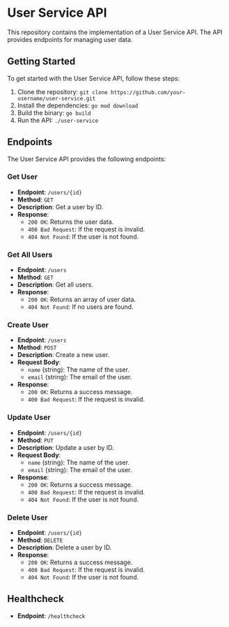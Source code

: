 # User Service API

This repository contains the implementation of a User Service API. The API provides endpoints for managing user data.

## Getting Started

To get started with the User Service API, follow these steps:

1. Clone the repository: `git clone https://github.com/your-username/user-service.git`
2. Install the dependencies: `go mod download`
3. Build the binary: `go build`
4. Run the API: `./user-service`

## Endpoints

The User Service API provides the following endpoints:

### Get User

- **Endpoint**: `/users/{id}`
- **Method**: `GET`
- **Description**: Get a user by ID.
- **Response**:
  - `200 OK`: Returns the user data.
  - `400 Bad Request`: If the request is invalid.
  - `404 Not Found`: If the user is not found.

### Get All Users

- **Endpoint**: `/users`
- **Method**: `GET`
- **Description**: Get all users.
- **Response**:
  - `200 OK`: Returns an array of user data.
  - `404 Not Found`: If no users are found.

### Create User

- **Endpoint**: `/users`
- **Method**: `POST`
- **Description**: Create a new user.
- **Request Body**:
  - `name` (string): The name of the user.
  - `email` (string): The email of the user.
- **Response**:
  - `200 OK`: Returns a success message.
  - `400 Bad Request`: If the request is invalid.

### Update User

- **Endpoint**: `/users/{id}`
- **Method**: `PUT`
- **Description**: Update a user by ID.
- **Request Body**:
  - `name` (string): The name of the user.
  - `email` (string): The email of the user.
- **Response**:
  - `200 OK`: Returns a success message.
  - `400 Bad Request`: If the request is invalid.
  - `404 Not Found`: If the user is not found.

### Delete User

- **Endpoint**: `/users/{id}`
- **Method**: `DELETE`
- **Description**: Delete a user by ID.
- **Response**:
  - `200 OK`: Returns a success message.
  - `400 Bad Request`: If the request is invalid.
  - `404 Not Found`: If the user is not found.

## Healthcheck

- **Endpoint**: `/healthcheck`